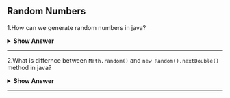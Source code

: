 ## Random Numbers

1.How can we generate random numbers in java?
<details>
    <summary><b> Show Answer </b></summary> 
<blockquote>

- We generate random numbers using `Random` class that presents in `java.util` package.
- `Random` class has the methods to generate random number in int, double, float, long etc.
-  We can give range to random number or we can give the upper bound number.
-  We didn't give the boundry, it will generate the random number between its maximum value and minimum value of the datatype.
**Example**
``` java
import java.util.Random;

public class Main {
	public static void main(String[] args) {
		Random random = new Random();
		double d = random.nextDouble(1000.8); // The value generated upto 1000.8
		int i = random.nextInt(100,10000);    // The value range in between 100 to 10000
	}
}
```
> The value differs each time when we run it.
</blockqoute> 
</details>

---

2.What is differnce between `Math.random()` and `new Random().nextDouble()` method in java?
<details>
    <summary><b> Show Answer </b></summary> 
<blockquote>

`Math.random()` will give the random number in `double` datatype which uses `nextDouble()` from `Random` class. So, both the methods will give the same value.
</blockqoute> 
</details>

---

